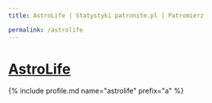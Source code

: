 ```yaml
---
title: AstroLife | Statystyki patronite.pl | Patromierz

permalink: /astrolife
---
```


# [AstroLife](https://patronite.pl/astrolife)

{% include profile.md name="astrolife" prefix="a" %}
